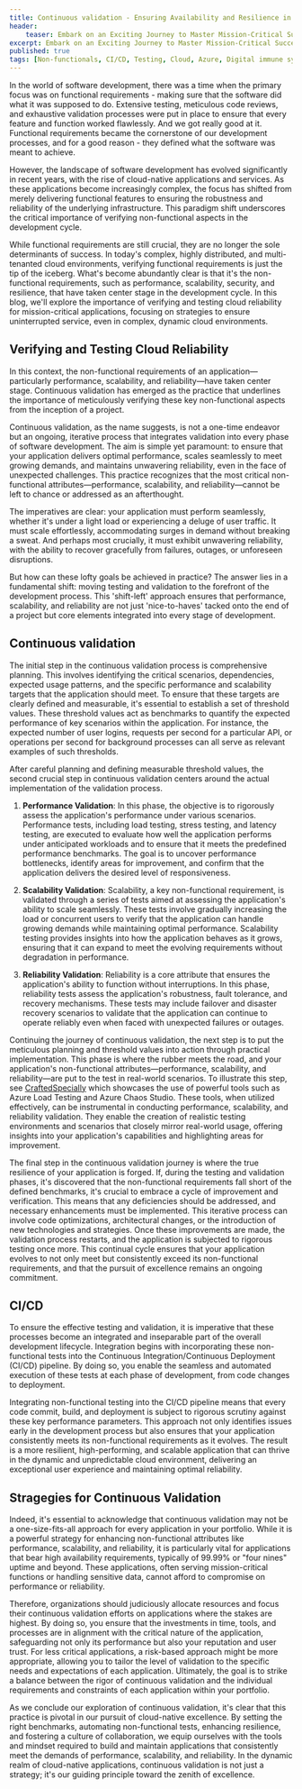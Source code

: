 ```yaml
---
title: Continuous validation - Ensuring Availability and Resilience in Cloud-Native Adventures
header:    
    teaser: Embark on an Exciting Journey to Master Mission-Critical Success in the Cloud. Discover the Secrets of Availability and Resilience!
excerpt: Embark on an Exciting Journey to Master Mission-Critical Success in the Cloud. Discover the Secrets of Availability and Resilience!
published: true
tags: [Non-functionals, CI/CD, Testing, Cloud, Azure, Digital immune system]
---
```


In the world of software development, there was a time when the primary focus was on functional requirements - making sure that the software did what it was supposed to do. Extensive testing, meticulous code reviews, and exhaustive validation processes were put in place to ensure that every feature and function worked flawlessly. And we got really good at it. Functional requirements became the cornerstone of our development processes, and for a good reason - they defined what the software was meant to achieve.

However, the landscape of software development has evolved significantly in recent years, with the rise of cloud-native applications and services. As these applications become increasingly complex, the focus has shifted from merely delivering functional features to ensuring the robustness and reliability of the underlying infrastructure. This paradigm shift underscores the critical importance of verifying non-functional aspects in the development cycle.

While functional requirements are still crucial, they are no longer the sole determinants of success. In today's complex, highly distributed, and multi-tenanted cloud environments, verifying functional requirements is just the tip of the iceberg. What's become abundantly clear is that it's the non-functional requirements, such as performance, scalability, security, and resilience, that have taken center stage in the development cycle. In this blog, we'll explore the importance of verifying and testing cloud reliability for mission-critical applications, focusing on strategies to ensure uninterrupted service, even in complex, dynamic cloud environments.

## Verifying and Testing Cloud Reliability

In this context, the non-functional requirements of an application—particularly performance, scalability, and reliability—have taken center stage. Continuous validation has emerged as the practice that underlines the importance of meticulously verifying these key non-functional aspects from the inception of a project.

Continuous validation, as the name suggests, is not a one-time endeavor but an ongoing, iterative process that integrates validation into every phase of software development. The aim is simple yet paramount: to ensure that your application delivers optimal performance, scales seamlessly to meet growing demands, and maintains unwavering reliability, even in the face of unexpected challenges. This practice recognizes that the most critical non-functional attributes—performance, scalability, and reliability—cannot be left to chance or addressed as an afterthought.

The imperatives are clear: your application must perform seamlessly, whether it's under a light load or experiencing a deluge of user traffic. It must scale effortlessly, accommodating surges in demand without breaking a sweat. And perhaps most crucially, it must exhibit unwavering reliability, with the ability to recover gracefully from failures, outages, or unforeseen disruptions.

But how can these lofty goals be achieved in practice? The answer lies in a fundamental shift: moving testing and validation to the forefront of the development process. This 'shift-left' approach ensures that performance, scalability, and reliability are not just 'nice-to-haves' tacked onto the end of a project but core elements integrated into every stage of development.

## Continuous validation

The initial step in the continuous validation process is comprehensive planning. This involves identifying the critical scenarios, dependencies, expected usage patterns, and the specific performance and scalability targets that the application should meet. To ensure that these targets are clearly defined and measurable, it's essential to establish a set of threshold values. These threshold values act as benchmarks to quantify the expected performance of key scenarios within the application. For instance, the expected number of user logins, requests per second for a particular API, or operations per second for background processes can all serve as relevant examples of such thresholds.

After careful planning and defining measurable threshold values, the second crucial step in continuous validation centers around the actual implementation of the validation process.

1. **Performance Validation**: In this phase, the objective is to rigorously assess the application's performance under various scenarios. Performance tests, including load testing, stress testing, and latency testing, are executed to evaluate how well the application performs under anticipated workloads and to ensure that it meets the predefined performance benchmarks. The goal is to uncover performance bottlenecks, identify areas for improvement, and confirm that the application delivers the desired level of responsiveness.

2. **Scalability Validation**: Scalability, a key non-functional requirement, is validated through a series of tests aimed at assessing the application's ability to scale seamlessly. These tests involve gradually increasing the load or concurrent users to verify that the application can handle growing demands while maintaining optimal performance. Scalability testing provides insights into how the application behaves as it grows, ensuring that it can expand to meet the evolving requirements without degradation in performance.

3. **Reliability Validation**: Reliability is a core attribute that ensures the application's ability to function without interruptions. In this phase, reliability tests assess the application's robustness, fault tolerance, and recovery mechanisms. These tests may include failover and disaster recovery scenarios to validate that the application can continue to operate reliably even when faced with unexpected failures or outages.

Continuing the journey of continuous validation, the next step is to put the meticulous planning and threshold values into action through practical implementation. This phase is where the rubber meets the road, and your application's non-functional attributes—performance, scalability, and reliability—are put to the test in real-world scenarios. To illustrate this step, see [CraftedSpecially](https://github.com/tom171296/CraftedSpecially#continuous-validation) which showcases the use of powerful tools such as Azure Load Testing and Azure Chaos Studio. These tools, when utilized effectively, can be instrumental in conducting performance, scalability, and reliability validation. They enable the creation of realistic testing environments and scenarios that closely mirror real-world usage, offering insights into your application's capabilities and highlighting areas for improvement.

The final step in the continuous validation journey is where the true resilience of your application is forged. If, during the testing and validation phases, it's discovered that the non-functional requirements fall short of the defined benchmarks, it's crucial to embrace a cycle of improvement and verification. This means that any deficiencies should be addressed, and necessary enhancements must be implemented. This iterative process can involve code optimizations, architectural changes, or the introduction of new technologies and strategies. Once these improvements are made, the validation process restarts, and the application is subjected to rigorous testing once more. This continual cycle ensures that your application evolves to not only meet but consistently exceed its non-functional requirements, and that the pursuit of excellence remains an ongoing commitment.

## CI/CD
To ensure the effective testing and validation, it is imperative that these processes become an integrated and inseparable part of the overall development lifecycle. Integration begins with incorporating these non-functional tests into the Continuous Integration/Continuous Deployment (CI/CD) pipeline. By doing so, you enable the seamless and automated execution of these tests at each phase of development, from code changes to deployment.

Integrating non-functional testing into the CI/CD pipeline means that every code commit, build, and deployment is subject to rigorous scrutiny against these key performance parameters. This approach not only identifies issues early in the development process but also ensures that your application consistently meets its non-functional requirements as it evolves. The result is a more resilient, high-performing, and scalable application that can thrive in the dynamic and unpredictable cloud environment, delivering an exceptional user experience and maintaining optimal reliability.

## Stragegies for Continuous Validation
Indeed, it's essential to acknowledge that continuous validation may not be a one-size-fits-all approach for every application in your portfolio. While it is a powerful strategy for enhancing non-functional attributes like performance, scalability, and reliability, it is particularly vital for applications that bear high availability requirements, typically of 99.99% or "four nines" uptime and beyond. These applications, often serving mission-critical functions or handling sensitive data, cannot afford to compromise on performance or reliability.

Therefore, organizations should judiciously allocate resources and focus their continuous validation efforts on applications where the stakes are highest. By doing so, you ensure that the investments in time, tools, and processes are in alignment with the critical nature of the application, safeguarding not only its performance but also your reputation and user trust. For less critical applications, a risk-based approach might be more appropriate, allowing you to tailor the level of validation to the specific needs and expectations of each application. Ultimately, the goal is to strike a balance between the rigor of continuous validation and the individual requirements and constraints of each application within your portfolio.

As we conclude our exploration of continuous validation, it's clear that this practice is pivotal in our pursuit of cloud-native excellence. By setting the right benchmarks, automating non-functional tests, enhancing resilience, and fostering a culture of collaboration, we equip ourselves with the tools and mindset required to build and maintain applications that consistently meet the demands of performance, scalability, and reliability. In the dynamic realm of cloud-native applications, continuous validation is not just a strategy; it's our guiding principle toward the zenith of excellence.